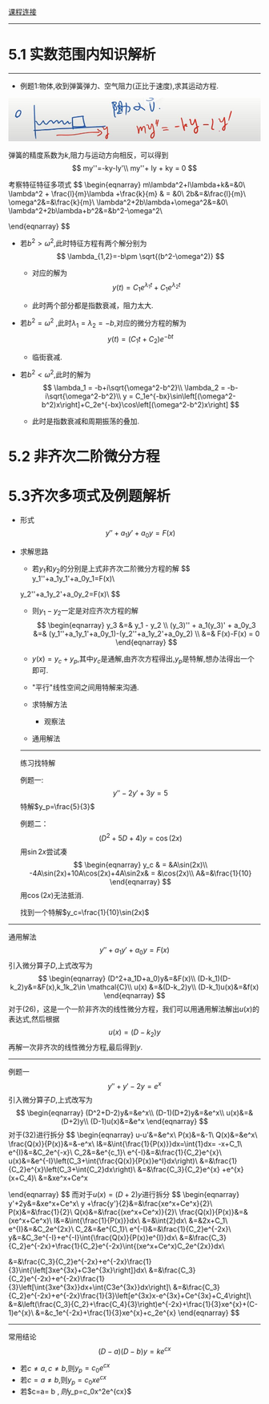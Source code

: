 [课程连接](https://www.wanmen.org/courses/586d23485f07127674135df2/lectures/5922ac904b1b0d44114fd145)

***
#  5.1 实数范围内知识解析

***
+ 例题1:物体$,$收到弹簧弹力、空气阻力(正比于速度),求其运动方程.

![02](%E7%AC%AC04%E8%AE%B2_%E4%BC%AF%E5%8A%AA%E5%88%A9%E6%96%B9%E7%A8%8B%E4%B8%8E%E4%BA%8C%E9%98%B6%E7%BA%BF%E6%80%A7%E6%96%B9%E7%A8%8B.assets/02.jpg)

弹簧的精度系数为$k$,阻力与运动方向相反，可以得到
$$
my''=-ky-ly'\\
my''+ ly + ky = 0
$$

考察特征特征多项式
$$
\begin{eqnarray}
m\lambda^2+l\lambda+k&=&0\\
\lambda^2  + \frac{l}{m}\lambda +\frac{k}{m} & = &0\\
2b&=&\frac{l}{m}\\
\omega^2&=&\frac{k}{m}\\
\lambda^2+2b\lambda+\omega^2&=&0\\
\lambda^2+2b\lambda+b^2&=&b^2-\omega^2\\


\end{eqnarray}
$$

+ 若$b^2\gt \omega^2$,此时特征方程有两个解分别为
  $$
  \lambda_{1,2}=-b\pm \sqrt{(b^2-\omega^2)}
  $$

  + 对应的解为 
    $$
    y(t)=C_1e^{\lambda_1t} + C_1e^{\lambda_2t}
    $$

  + 此时两个部分都是指数衰减，阻力太大.

+ 若$b^2= \omega^2$ ,此时$\lambda_1=\lambda_2=-b$,对应的微分方程的解为
  $$
  y(t)=(C_1t+C_2)e^{-bt}
  $$

  + 临街衰减.

+ 若$b^2\lt \omega^2$,此时的解为
  $$
  \lambda_1 = -b+i\sqrt{\omega^2-b^2}\\
  \lambda_2 = -b-i\sqrt{\omega^2-b^2}\\
  y = C_1e^{-bx}\sin\left[(\omega^2-b^2)x\right]+C_2e^{-bx}\cos\left[(\omega^2-b^2)x\right]
  $$
  
  + 此时是指数衰减和周期振荡的叠加.





# 5.2  非齐次二阶微分方程

# 5.3齐次多项式及例题解析



+ 形式
  $$
  y''+a_1y'+a_0y=F(x)
  $$

+ 求解思路

  + 若$y_1$和$y_2$的分别是上式非齐次二阶微分方程的解
  $$
  y_1''+a_1y_1'+a_0y_1=F(x)\\
  
  y_2''+a_1y_2'+a_0y_2=F(x)\\
  $$
  + 则$y_1-y_2$一定是对应齐次方程的解
  $$
  \begin{eqnarray}
  y_3 &=& y_1 - y_2 \\
  (y_3)'' + a_1(y_3)' + a_0y_3 &=& (y_1''+a_1y_1'+a_0y_1)-(y_2''+a_1y_2'+a_0y_2) \\
  &=& F(x)-F(x) = 0
  \end{eqnarray}
  $$
  
  + $y(x) = y_c + y_p$,其中$y_c$是通解,由齐次方程得出,$y_p$是特解,想办法得出一个即可.
  + "平行"线性空间之间用特解来沟通.
  + 求特解方法
  
    + 观察法
  + 通用解法
  

  
  ***
  
  练习找特解
  
  例题一:
  $$
  y''-2y'+3y=5
  $$
  特解$y_p=\frac{5}{3}$
  
  例题二：
  $$
  (D^2+5D+4)y=\cos(2x)
  $$
  用$\sin2x$尝试凑
  $$
  \begin{eqnarray}
  y_c & = &A\sin(2x)\\
  -4A\sin(2x)+10A\cos(2x)+4A\sin2x& = &\cos(2x)\\
  A&=&\frac{1}{10}
  \end{eqnarray}
  $$
  用$\cos(2x)$无法抵消.
  
  找到一个特解$y_c=\frac{1}{10}\sin(2x)$
  
  

***

通用解法
$$
y''+a_1y'+a_0y=F(x)
$$
引入微分算子$D$,上式改写为
$$
\begin{eqnarray}
(D^2+a_1D+a_0)y&=&F(x)\\
(D-k_1)(D-k_2)y&=&F(x),k_1k_2\in \mathcal{C}\\
u(x) &=&(D-k_2)y\\
(D-k_1)u(x)&=&f(x)
\end{eqnarray}
$$
对于$(26)$，这是一个一阶非齐次的线性微分方程，我们可以用通用解法解出$u(x)$的表达式,然后根据
$$
u(x)=(D-k_2)y
$$
再解一次非齐次的线性微分方程,最后得到$y$.

***

例题一
$$
y''+y'-2y=e^x
$$
引入微分算子$D$,上式改写为
$$
\begin{eqnarray}
(D^2+D-2)y&=&e^x\\
(D-1)(D+2)y&=&e^x\\
u(x)&=&(D+2)y\\
(D-1)u(x)&=&e^x
\end{eqnarray}
$$
对于$(32)$进行拆分
$$
\begin{eqnarray}
u-u'&=&e^x\\
P(x)&=&-1\\
Q(x)&=&e^x\\
\frac{Q(x)}{P(x)}&=&-e^x\\
I&=&\int{\frac{1}{P(x)}}dx=\int{1}dx= -x+C_1\\
e^{I}&=&C_2e^{-x}\\
C_2&=&e^{c_1}\\
e^{-I}&=&\frac{1}{C_2}e^{x}\\
u(x)&=&e^{-I}\left(C_3+\int{\frac{Q(x)}{P(x)}e^I}dx\right)\\
&=&\frac{1}{C_2}e^{x}\left(C_3+\int{C_2}dx\right)\\
&=&\frac{C_3}{C_2}e^{x} +e^{x}(x+C_4)\\
&=&xe^x+Ce^x

\end{eqnarray}
$$
而对于$u(x)=(D+2)y$进行拆分
$$
\begin{eqnarray}
y'+2y&=&xe^x+Ce^x\\
y +\frac{y'}{2}&=&\frac{xe^x+Ce^x}{2}\\
P(x)&=&\frac{1}{2}\\
Q(x)&=&\frac{(xe^x+Ce^x)}{2}\\
\frac{Q(x)}{P(x)}&=&(xe^x+Ce^x)\\
I&=&\int{\frac{1}{P(x)}}dx\\
&=&\int{2}dx\\
&=&2x+C_1\\
e^{I}&=&C_2e^{2x}\\
C_2&=&e^{C_1}\\
e^{-I}&=&\frac{1}{C_2}e^{-2x}\\
y&=&C_3e^{-I}+e^{-I}\int{\frac{Q(x)}{P(x)}e^{I}}dx\\
&=&\frac{C_3}{C_2}e^{-2x}+\frac{1}{C_2}e^{-2x}\int{(xe^x+Ce^x)C_2e^{2x}}dx\\

&=&\frac{C_3}{C_2}e^{-2x}+e^{-2x}\frac{1}{3}\int{\left[3xe^{3x}+C3e^{3x}\right]}dx\\
&=&\frac{C_3}{C_2}e^{-2x}+e^{-2x}\frac{1}{3}\left[\int{3xe^{3x}}dx+\int{C3e^{3x}}dx\right]\\
&=&\frac{C_3}{C_2}e^{-2x}+e^{-2x}\frac{1}{3}\left[e^{3x}x-e^{3x}+Ce^{3x}+C_4\right]\\
&=&\left(\frac{C_3}{C_2}+\frac{C_4}{3}\right)e^{-2x}+\frac{1}{3}xe^{x}+(C-1)e^{x}\\
&=&c_1e^{-2x}+\frac{1}{3}xe^{x}+c_2e^{x}
\end{eqnarray}
$$


***

常用结论
$$
(D-a)(D-b)y=ke^{cx}
$$


+ 若$c\ne a,c\ne b$,则$y_p=c_0e^{cx}$
+ 若$c=a\ne b$,则$y_p=c_0xe^{cx}$
+  若$c=a= b $,则$y_p=c_0x^2e^{cx}$

